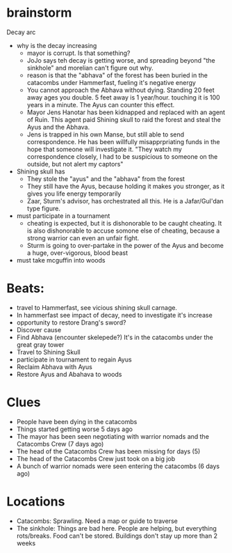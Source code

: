 # brainstorm

Decay arc
- why is the decay increasing
    - mayor is corrupt. Is that something?
    - JoJo says teh decay is getting worse, and spreading beyond "the sinkhole" and morelian can't figure out why.
    - reason is that the "abhava" of the forest has been buried in the catacombs under Hammerfast, fueling it's negative energy
    - You cannot approach the Abhava without dying. Standing 20 feet away ages you double. 5 feet away is 1 year/hour. touching it is 100 years in a minute. The Ayus can counter this effect.
    - Mayor Jens Hanotar has been kidnapped and replaced with an agent of Ruin. This agent paid Shining skull to raid the forest and steal the Ayus and the Abhava.
    - Jens is trapped in his own Manse, but still able to send correspondence. He has been willfully misapprpriating funds in the hope that someone will investigate it. "They watch my correspondence closely, I had to be suspicious to someone on the outside, but not alert my captors"
- Shining skull has 
    - They stole the "ayus" and the "abhava" from the forest
    - They still have the Ayus, because holding it makes you stronger, as it gives you life energy temporarily
    - Zaar, Sturm's advisor, has orchestrated all this. He is a Jafar/Gul'dan type figure.
- must participate in a tournament
    - cheating is expected, but it is dishonorable to be caught cheating. It is also dishonorable to accuse somone else of cheating, because a strong warrior can even an unfair fight.
    - Sturm is going to over-partake in the power of the Ayus and become a huge, over-vigorous, blood beast
- must take mcguffin into woods

# Beats:

* travel to Hammerfast, see vicious shining skull carnage.
* In hammerfast see impact of decay, need to investigate it's increase
* opportunity to restore Drang's sword?
* Discover cause
* Find Abhava (encounter skelepede?) It's in the catacombs under the great gray tower
* Travel to Shining Skull
* participate in tournament to regain Ayus
* Reclaim Abhava with Ayus
* Restore Ayus and Abahava to woods

# Clues

* People have been dying in the catacombs
* Things started getting worse 5 days ago
* The mayor has been seen negotiating with warrior nomads and the Catacombs Crew (7 days ago)
* The head of the Catacombs Crew has been missing for days (5)
* The head of the Catacombs Crew just took on a big job
* A bunch of warrior nomads were seen entering the catacombs (6 days ago)


# Locations

* Catacombs: Sprawling. Need a map or guide to traverse
* The sinkhole: Things are bad here. People are helping, but everything rots/breaks. Food can't be stored. Buildings don't stay up more than 2 weeks